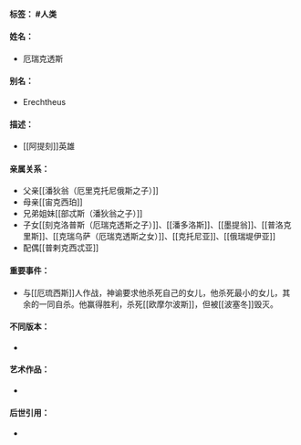 #### 标签： #人类
#### 姓名：
- 厄瑞克透斯
#### 别名：
- Erechtheus
#### 描述：
- [[阿提刻]]英雄
#### 亲属关系：
- 父亲[[潘狄翁（厄里克托尼俄斯之子）]]
- 母亲[[宙克西珀]]
- 兄弟姐妹[[部忒斯（潘狄翁之子）]]
- 子女[[刻克洛普斯（厄瑞克透斯之子）]]、[[潘多洛斯]]、[[墨提翁]]、[[普洛克里斯]]、[[克瑞乌萨（厄瑞克透斯之女）]]、[[克托尼亚]]、[[俄瑞堤伊亚]]
- 配偶[[普剌克西忒亚]]
#### 重要事件：
- 与[[厄琉西斯]]人作战，神谕要求他杀死自己的女儿，他杀死最小的女儿，其余的一同自杀。他赢得胜利，杀死[[欧摩尔波斯]]，但被[[波塞冬]]毁灭。
#### 不同版本：
- 
#### 艺术作品：
- 
#### 后世引用：
- 